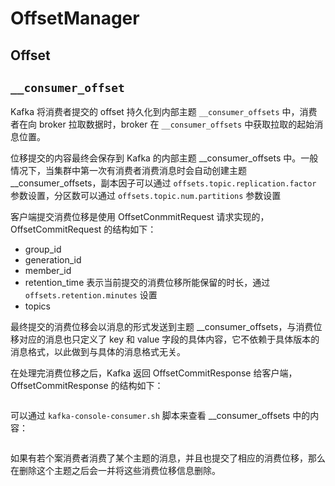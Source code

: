 # OffsetManager


## Offset



## `__consumer_offset`

Kafka 将消费者提交的 offset 持久化到内部主题 ```__consumer_offsets``` 中，消费者在向 broker 拉取数据时，broker 在 ```__consumer_offsets``` 中获取拉取的起始消息位置。


位移提交的内容最终会保存到 Kafka 的内部主题 __consumer_offsets 中。一般情况下，当集群中第一次有消费者消费消息时会自动创建主题 __consumer_offsets，副本因子可以通过 ```offsets.topic.replication.factor``` 参数设置，分区数可以通过 ```offsets.topic.num.partitions``` 参数设置

客户端提交消费位移是使用 OffsetConmmitRequest 请求实现的，OffsetCommitRequest 的结构如下：
- group_id
- generation_id
- member_id
- retention_time 表示当前提交的消费位移所能保留的时长，通过 ```offsets.retention.minutes``` 设置
- topics

最终提交的消费位移会以消息的形式发送到主题 __consumer_offsets，与消费位移对应的消息也只定义了 key 和 value 字段的具体内容，它不依赖于具体版本的消息格式，以此做到与具体的消息格式无关。

在处理完消费位移之后，Kafka 返回 OffsetCommitResponse 给客户端，OffsetCommitResponse 的结构如下：
```java
```
可以通过 ```kafka-console-consumer.sh``` 脚本来查看 __consumer_offsets 中的内容：
```shell
```
如果有若个案消费者消费了某个主题的消息，并且也提交了相应的消费位移，那么在删除这个主题之后会一并将这些消费位移信息删除。